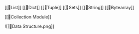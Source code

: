 [[🐍List]]
[[🐍Dict]]
[[🐍Tuple]]
[[🐍Sets]]
[[🐍String]]
[[🐍Bytearray]]

[[🐍Collection Module]]

![[🐍Data Structure.png]]